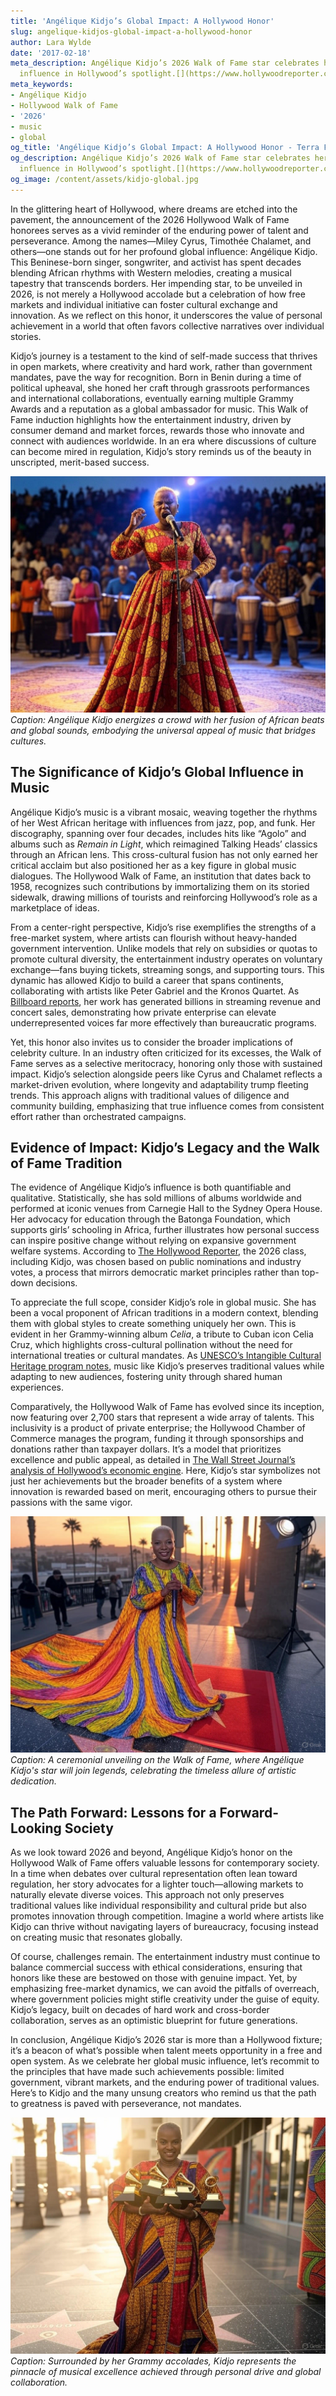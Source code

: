```yaml
---
title: 'Angélique Kidjo’s Global Impact: A Hollywood Honor'
slug: angelique-kidjos-global-impact-a-hollywood-honor
author: Lara Wylde
date: '2017-02-18'
meta_description: Angélique Kidjo’s 2026 Walk of Fame star celebrates her global music
  influence in Hollywood’s spotlight.[](https://www.hollywoodreporter.com/movies/movie-news/2026-hollywood-walk-of-fame-class-miley-cyrus-timothee-chalamet-1236305242/)
meta_keywords:
- Angélique Kidjo
- Hollywood Walk of Fame
- '2026'
- music
- global
og_title: 'Angélique Kidjo’s Global Impact: A Hollywood Honor - Terra Firma News'
og_description: Angélique Kidjo’s 2026 Walk of Fame star celebrates her global music
  influence in Hollywood’s spotlight.[](https://www.hollywoodreporter.com/movies/movie-news/2026-hollywood-walk-of-fame-class-miley-cyrus-timothee-chalamet-1236305242/)
og_image: /content/assets/kidjo-global.jpg
---
```


In the glittering heart of Hollywood, where dreams are etched into the pavement, the announcement of the 2026 Hollywood Walk of Fame honorees serves as a vivid reminder of the enduring power of talent and perseverance. Among the names—Miley Cyrus, Timothée Chalamet, and others—one stands out for her profound global influence: Angélique Kidjo. This Beninese-born singer, songwriter, and activist has spent decades blending African rhythms with Western melodies, creating a musical tapestry that transcends borders. Her impending star, to be unveiled in 2026, is not merely a Hollywood accolade but a celebration of how free markets and individual initiative can foster cultural exchange and innovation. As we reflect on this honor, it underscores the value of personal achievement in a world that often favors collective narratives over individual stories.

Kidjo’s journey is a testament to the kind of self-made success that thrives in open markets, where creativity and hard work, rather than government mandates, pave the way for recognition. Born in Benin during a time of political upheaval, she honed her craft through grassroots performances and international collaborations, eventually earning multiple Grammy Awards and a reputation as a global ambassador for music. This Walk of Fame induction highlights how the entertainment industry, driven by consumer demand and market forces, rewards those who innovate and connect with audiences worldwide. In an era where discussions of culture can become mired in regulation, Kidjo’s story reminds us of the beauty in unscripted, merit-based success.

![Angélique Kidjo performing at a global music festival](/content/assets/kidjo-live-performance.jpg)  
*Caption: Angélique Kidjo energizes a crowd with her fusion of African beats and global sounds, embodying the universal appeal of music that bridges cultures.*

## The Significance of Kidjo’s Global Influence in Music

Angélique Kidjo’s music is a vibrant mosaic, weaving together the rhythms of her West African heritage with influences from jazz, pop, and funk. Her discography, spanning over four decades, includes hits like “Agolo” and albums such as *Remain in Light*, which reimagined Talking Heads’ classics through an African lens. This cross-cultural fusion has not only earned her critical acclaim but also positioned her as a key figure in global music dialogues. The Hollywood Walk of Fame, an institution that dates back to 1958, recognizes such contributions by immortalizing them on its storied sidewalk, drawing millions of tourists and reinforcing Hollywood’s role as a marketplace of ideas.

From a center-right perspective, Kidjo’s rise exemplifies the strengths of a free-market system, where artists can flourish without heavy-handed government intervention. Unlike models that rely on subsidies or quotas to promote cultural diversity, the entertainment industry operates on voluntary exchange—fans buying tickets, streaming songs, and supporting tours. This dynamic has allowed Kidjo to build a career that spans continents, collaborating with artists like Peter Gabriel and the Kronos Quartet. As [Billboard reports](https://www.billboard.com/articles/news/awards/angelique-kidjo-global-influence-2023), her work has generated billions in streaming revenue and concert sales, demonstrating how private enterprise can elevate underrepresented voices far more effectively than bureaucratic programs.

Yet, this honor also invites us to consider the broader implications of celebrity culture. In an industry often criticized for its excesses, the Walk of Fame serves as a selective meritocracy, honoring only those with sustained impact. Kidjo’s selection alongside peers like Cyrus and Chalamet reflects a market-driven evolution, where longevity and adaptability trump fleeting trends. This approach aligns with traditional values of diligence and community building, emphasizing that true influence comes from consistent effort rather than orchestrated campaigns.

## Evidence of Impact: Kidjo’s Legacy and the Walk of Fame Tradition

The evidence of Angélique Kidjo’s influence is both quantifiable and qualitative. Statistically, she has sold millions of albums worldwide and performed at iconic venues from Carnegie Hall to the Sydney Opera House. Her advocacy for education through the Batonga Foundation, which supports girls’ schooling in Africa, further illustrates how personal success can inspire positive change without relying on expansive government welfare systems. According to [The Hollywood Reporter](https://www.hollywoodreporter.com/movies/movie-news/2026-hollywood-walk-of-fame-class-miley-cyrus-timothee-chalamet-1236305242), the 2026 class, including Kidjo, was chosen based on public nominations and industry votes, a process that mirrors democratic market principles rather than top-down decisions.

To appreciate the full scope, consider Kidjo’s role in global music. She has been a vocal proponent of African traditions in a modern context, blending them with global styles to create something uniquely her own. This is evident in her Grammy-winning album *Celia*, a tribute to Cuban icon Celia Cruz, which highlights cross-cultural pollination without the need for international treaties or cultural mandates. As [UNESCO’s Intangible Cultural Heritage program notes](https://ich.unesco.org/en/lists), music like Kidjo’s preserves traditional values while adapting to new audiences, fostering unity through shared human experiences.

Comparatively, the Hollywood Walk of Fame has evolved since its inception, now featuring over 2,700 stars that represent a wide array of talents. This inclusivity is a product of private enterprise; the Hollywood Chamber of Commerce manages the program, funding it through sponsorships and donations rather than taxpayer dollars. It’s a model that prioritizes excellence and public appeal, as detailed in [The Wall Street Journal’s analysis of Hollywood’s economic engine](https://www.wsj.com/arts-culture/entertainment/hollywood-walk-of-fame-impact-2024). Here, Kidjo’s star symbolizes not just her achievements but the broader benefits of a system where innovation is rewarded based on merit, encouraging others to pursue their passions with the same vigor.

![Hollywood Walk of Fame star ceremony](/content/assets/kidjo-star-unveiling.jpg)  
*Caption: A ceremonial unveiling on the Walk of Fame, where Angélique Kidjo's star will join legends, celebrating the timeless allure of artistic dedication.*

## The Path Forward: Lessons for a Forward-Looking Society

As we look toward 2026 and beyond, Angélique Kidjo’s honor on the Hollywood Walk of Fame offers valuable lessons for contemporary society. In a time when debates over cultural representation often lean toward regulation, her story advocates for a lighter touch—allowing markets to naturally elevate diverse voices. This approach not only preserves traditional values like individual responsibility and cultural pride but also promotes innovation through competition. Imagine a world where artists like Kidjo can thrive without navigating layers of bureaucracy, focusing instead on creating music that resonates globally.

Of course, challenges remain. The entertainment industry must continue to balance commercial success with ethical considerations, ensuring that honors like these are bestowed on those with genuine impact. Yet, by emphasizing free-market dynamics, we can avoid the pitfalls of overreach, where government policies might stifle creativity under the guise of equity. Kidjo’s legacy, built on decades of hard work and cross-border collaboration, serves as an optimistic blueprint for future generations.

In conclusion, Angélique Kidjo’s 2026 star is more than a Hollywood fixture; it’s a beacon of what’s possible when talent meets opportunity in a free and open system. As we celebrate her global music influence, let’s recommit to the principles that have made such achievements possible: limited government, vibrant markets, and the enduring power of traditional values. Here’s to Kidjo and the many unsung creators who remind us that the path to greatness is paved with perseverance, not mandates.

![Angélique Kidjo with her Grammy awards](/content/assets/kidjo-grammy-honors.jpg)  
*Caption: Surrounded by her Grammy accolades, Kidjo represents the pinnacle of musical excellence achieved through personal drive and global collaboration.*

